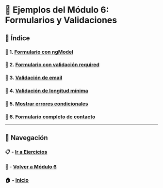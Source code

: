 # 🧪 Ejemplos del Módulo 6: Formularios y Validaciones

## 📌 Índice

### 🧪 1. [Formulario con ngModel](./Enunciados/Ejemplo_1.md)
### 🧪 2. [Formulario con validación required](./Enunciados/Ejemplo_2.md)
### 🧪 3. [Validación de email](./Enunciados/Ejemplo_3.md)
### 🧪 4. [Validación de longitud mínima](./Enunciados/Ejemplo_4.md)
### 🧪 5. [Mostrar errores condicionales](./Enunciados/Ejemplo_5.md)
### 🧪 6. [Formulario completo de contacto](./Enunciados/Ejemplo_6.md)

---

## 🔁 Navegación

### 📋 - [Ir a Ejercicios](../Ejercicios/README.md)

### 📘 - [Volver a Módulo 6](../Modulo_6.md)

### 🏠 - [Inicio](../../../README.md)

